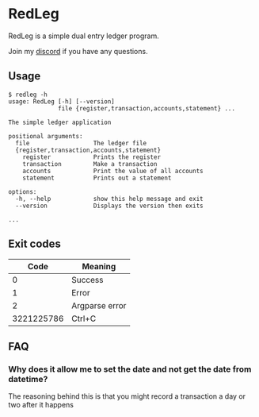 # RedLeg

RedLeg is a simple dual entry ledger program.

Join my [discord](https://discord.com/invite/X9SB5Znm2D) if you have any questions.

## Usage

```terminal
$ redleg -h
usage: RedLeg [-h] [--version]
              file {register,transaction,accounts,statement} ...

The simple ledger application

positional arguments:
  file                  The ledger file
  {register,transaction,accounts,statement}
    register            Prints the register
    transaction         Make a transaction
    accounts            Print the value of all accounts
    statement           Prints out a statement

options:
  -h, --help            show this help message and exit
  --version             Displays the version then exits

...
```

## Exit codes

| Code       | Meaning        |
|------------|----------------|
| 0          | Success        |
| 1          | Error          |
| 2          | Argparse error |
| 3221225786 | Ctrl+C         |

## FAQ

### Why does it allow me to set the date and not get the date from datetime?

The reasoning behind this is that you might record a transaction a day or two after it happens
